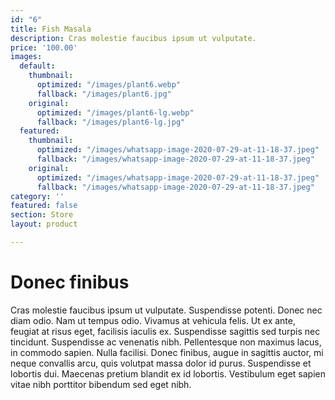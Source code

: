 ```yaml
---
id: "6"
title: Fish Masala
description: Cras molestie faucibus ipsum ut vulputate.
price: '100.00'
images:
  default:
    thumbnail:
      optimized: "/images/plant6.webp"
      fallback: "/images/plant6.jpg"
    original:
      optimized: "/images/plant6-lg.webp"
      fallback: "/images/plant6-lg.jpg"
  featured:
    thumbnail:
      optimized: "/images/whatsapp-image-2020-07-29-at-11-18-37.jpeg"
      fallback: "/images/whatsapp-image-2020-07-29-at-11-18-37.jpeg"
    original:
      optimized: "/images/whatsapp-image-2020-07-29-at-11-18-37.jpeg"
      fallback: "/images/whatsapp-image-2020-07-29-at-11-18-37.jpeg"
category: ''
featured: false
section: Store
layout: product

---
```

# Donec finibus

Cras molestie faucibus ipsum ut vulputate. Suspendisse potenti. Donec nec diam odio. Nam ut tempus odio. Vivamus at vehicula felis. Ut ex ante, feugiat at risus eget, facilisis iaculis ex. Suspendisse sagittis sed turpis nec tincidunt. Suspendisse ac venenatis nibh. Pellentesque non maximus lacus, in commodo sapien. Nulla facilisi. Donec finibus, augue in sagittis auctor, mi neque convallis arcu, quis volutpat massa dolor id purus. Suspendisse et lobortis dui. Maecenas pretium blandit ex id lobortis. Vestibulum eget sapien vitae nibh porttitor bibendum sed eget nibh.